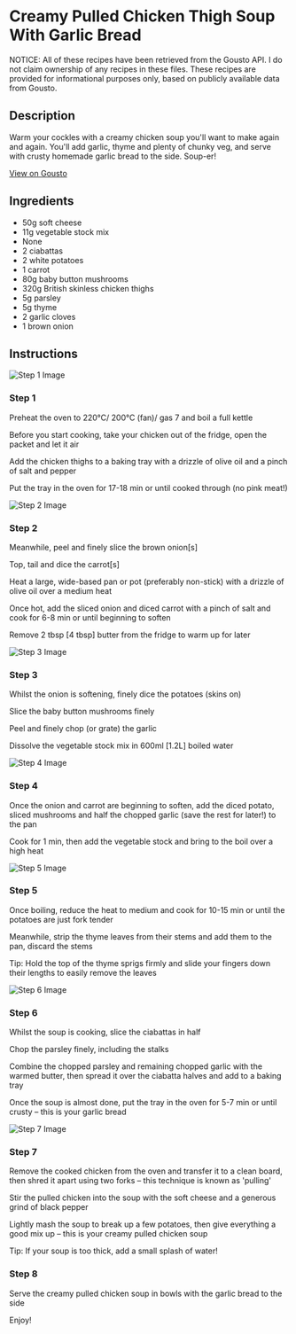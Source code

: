# Creamy Pulled Chicken Thigh Soup With Garlic Bread

NOTICE: All of these recipes have been retrieved from the Gousto API. I do not claim ownership of any recipes in these files. These recipes are provided for informational purposes only, based on publicly available data from Gousto.

## Description

Warm your cockles with a creamy chicken soup you'll want to make again and again. You'll add garlic, thyme and plenty of chunky veg, and serve with crusty homemade garlic bread to the side. Soup-er!

[View on Gousto](https://www.gousto.co.uk/recipes/cookbook/creamy-pulled-chicken-soup-with-garlic-bread)

## Ingredients

- 50g soft cheese
- 11g vegetable stock mix
- None
- 2 ciabattas
- 2 white potatoes
- 1 carrot
- 80g baby button mushrooms
- 320g British skinless chicken thighs
- 5g parsley
- 5g thyme
- 2 garlic cloves
- 1 brown onion

## Instructions

![Step 1 Image](https://production-media.gousto.co.uk/cms/recipe-step-image/Step-1-1599143313082-x200.jpg)

### Step 1

Preheat the oven to 220°C/ 200°C (fan)/ gas 7 and boil a full kettle

Before you start cooking, take your chicken out of the fridge, open the packet and let it air

Add the chicken thighs to a baking tray with a drizzle of olive oil and a pinch of salt and pepper

Put the tray in the oven for 17-18 min or until cooked through (no pink meat!)

![Step 2 Image](https://production-media.gousto.co.uk/cms/recipe-step-image/Step-2-1599143337979-x200.jpg)

### Step 2

Meanwhile, peel and finely slice the brown onion<span class="text-danger">[s]</span>

Top, tail and dice the carrot<span class="text-danger">[s]</span>

Heat a large, wide-based pan or pot (preferably non-stick) with a drizzle of olive oil over a medium heat

Once hot, add the sliced onion and diced carrot with a pinch of salt and cook for 6-8 min or until beginning to soften

Remove 2 tbsp <span class="text-danger">[4 tbsp]</span> butter from the fridge to warm up for later

![Step 3 Image](https://production-media.gousto.co.uk/cms/recipe-step-image/Step-3-1599143345691-x200.jpg)

### Step 3

Whilst the onion is softening, finely dice the potatoes (skins on)

Slice the baby button mushrooms finely

Peel and finely chop (or grate) the garlic

Dissolve the vegetable stock mix in 600ml<span class="text-danger"> [1.2L]</span> boiled water

![Step 4 Image](https://production-media.gousto.co.uk/cms/recipe-step-image/Step-4-1599143361975-x200.jpg)

### Step 4

Once the onion and carrot are beginning to soften, add the diced potato, sliced mushrooms and half the chopped garlic (save the rest for later!) to the pan

Cook for 1 min, then add the vegetable stock and bring to the boil over a high heat

![Step 5 Image](https://production-media.gousto.co.uk/cms/recipe-step-image/Step-5-1599143368653-x200.jpg)

### Step 5

Once boiling, reduce the heat to medium and cook for 10-15 min or until the potatoes are just fork tender

Meanwhile, strip the thyme leaves from their stems and add them to the pan, discard the stems

Tip: Hold the top of the thyme sprigs firmly and slide your fingers down their lengths to easily remove the leaves

![Step 6 Image](https://production-media.gousto.co.uk/cms/recipe-step-image/Step-6-1599143384943-x200.jpg)

### Step 6

Whilst the soup is cooking, slice the ciabattas in half

Chop the parsley finely, including the stalks

Combine the chopped parsley and remaining chopped garlic with the warmed butter, then spread it over the ciabatta halves and add to a baking tray

Once the soup is almost done, put the tray in the oven for 5-7 min or until crusty – this is your garlic bread

![Step 7 Image](https://production-media.gousto.co.uk/cms/recipe-step-image/Step-7-1599143394441-x200.jpg)

### Step 7

Remove the cooked chicken from the oven and transfer it to a clean board, then shred it apart using two forks – this technique is known as 'pulling'

Stir the pulled chicken into the soup with the soft cheese and a generous grind of black pepper

Lightly mash the soup to break up a few potatoes, then give everything a good mix up – this is your creamy pulled chicken soup

Tip: If your soup is too thick, add a small splash of water!

### Step 8

Serve the creamy pulled chicken soup in bowls with the garlic bread to the side

Enjoy!

